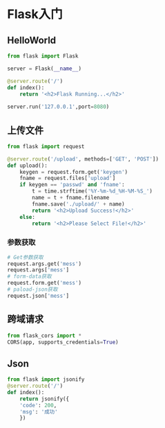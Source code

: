 <!-- 
title: 34-Flask
sort: 
-->

# Flask入门

## HelloWorld

```python
from flask import Flask

server = Flask(__name__)

@server.route('/')
def index():
    return '<h2>Flask Running...</h2>'
 
server.run('127.0.0.1',port=8080)
```

## 上传文件

```python
from flask import request

@server.route('/upload', methods=['GET', 'POST'])
def upload():
    keygen = request.form.get('keygen')
    fname = request.files['upload']
    if keygen == 'passwd' and 'fname':
        t = time.strftime('%Y-%m-%d_%H-%M-%S_')
        name = t + fname.filename
        fname.save('./upload/' + name)
        return '<h2>Upload Success!</h2>'
    else:
        return '<h2>Please Select File!</h2>'
```

### 参数获取

```python
# Get参数获取
request.args.get('mess')
request.args['mess']
# form-data获取
request.form.get('mess')
# paload-json获取
request.json['mess']
```

## 跨域请求

```python
from flask_cors import *
CORS(app, supports_credentials=True)
```

## Json

```python
from flask import jsonify
@server.route('/')
def index():
    return jsonify({
    'code': 200,
    'msg': '成功'   
    })
```
